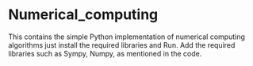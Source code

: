 # Numerical_computing
This contains the simple Python implementation of numerical computing algorithms just install the required libraries and Run.
Add the required libraries such as Sympy, Numpy, as mentioned in the code.
